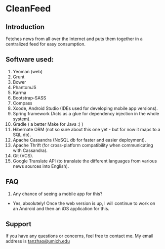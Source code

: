 CleanFeed
=========

Introduction
------------
Fetches news from all over the Internet and puts them together in a centralized
feed for easy consumption.

Software used:
-----------------
1. Yeoman (web)
2. Grunt
3. Bower
4. PhantomJS
5. Karma
6. Bootstrap-SASS
7. Compass
8. Xcode, Android Studio (IDEs used for developing mobile app versions).
9. Spring framework (Acts as a glue for dependency injection in the whole system).
10. Gradle ( a better Make for Java :) )
11. Hibernate ORM (not so sure about this one yet - but for now it maps to a SQL db).
12. Apache Cassandra (NoSQL db for faster and easier deployment).
13. Apache Thrift (for cross-platform compatibility when communicating with Cassandra).
14. Git (VCS).
15. Google Translate API (to translate the different languages from various news
sources into English).

FAQ
---
1. Any chance of seeing a mobile app for this? 
- Yes, absolutely! Once the web version is up, I will continue to work on an Android
and then an iOS application for this.

Support
-------
If you have any questions or concerns, feel free to contact me. My email address
is tanzhao@umich.edu
